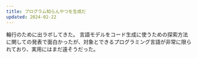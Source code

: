 ```yaml
---
title: プログラム知らんやつを生成だ
updated: 2024-02-22
---
```


輪行のために出ラボしてきた。
言語モデルをコード生成に使うための探索方法に関しての発表で面白かったが、対象とできるプログラミング言語が非常に限られており、実用にはまだ遠そうだった。
